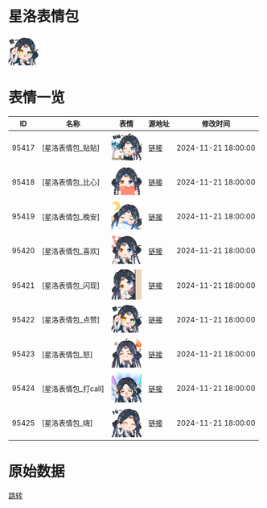 # 星洛表情包

<img src="./cover.png" height="60" alt="cover" />

# 表情一览

|ID|名称|表情|源地址|修改时间|
|----|----|----|----|----|
|95417|[星洛表情包_贴贴]|<img src="./pic/095417_%5B星洛表情包_贴贴%5D.png" height="60" alt="贴贴"/>|[链接](https://i0.hdslb.com/bfs/garb/4c2283e0e0494f5f073337efaac6ca8ed435e951.png)|2024-11-21 18:00:00|
|95418|[星洛表情包_比心]|<img src="./pic/095418_%5B星洛表情包_比心%5D.png" height="60" alt="比心"/>|[链接](https://i0.hdslb.com/bfs/garb/92792fd0ec80be5a3e2e6b925ea281d07d799048.png)|2024-11-21 18:00:00|
|95419|[星洛表情包_晚安]|<img src="./pic/095419_%5B星洛表情包_晚安%5D.png" height="60" alt="晚安"/>|[链接](https://i0.hdslb.com/bfs/garb/a27780bff3ea7dde6593815e9b4efe9ffddc3dce.png)|2024-11-21 18:00:00|
|95420|[星洛表情包_喜欢]|<img src="./pic/095420_%5B星洛表情包_喜欢%5D.png" height="60" alt="喜欢"/>|[链接](https://i0.hdslb.com/bfs/garb/2260551564ee4a24746afbf3db3a5575ced8c9d9.png)|2024-11-21 18:00:00|
|95421|[星洛表情包_闪现]|<img src="./pic/095421_%5B星洛表情包_闪现%5D.png" height="60" alt="闪现"/>|[链接](https://i0.hdslb.com/bfs/garb/767fadd123d726f197cc9e4a381af5f311e4071f.png)|2024-11-21 18:00:00|
|95422|[星洛表情包_点赞]|<img src="./pic/095422_%5B星洛表情包_点赞%5D.png" height="60" alt="点赞"/>|[链接](https://i0.hdslb.com/bfs/garb/8206900de2c83c71cae85977c9ec50be21e15e01.png)|2024-11-21 18:00:00|
|95423|[星洛表情包_怒]|<img src="./pic/095423_%5B星洛表情包_怒%5D.png" height="60" alt="怒"/>|[链接](https://i0.hdslb.com/bfs/garb/224662170bf745e1caea32db1c7f902ed7970bd0.png)|2024-11-21 18:00:00|
|95424|[星洛表情包_打call]|<img src="./pic/095424_%5B星洛表情包_打call%5D.png" height="60" alt="打call"/>|[链接](https://i0.hdslb.com/bfs/garb/9fb786116f876b1ba4b3f07241e6bb6632cf4311.png)|2024-11-21 18:00:00|
|95425|[星洛表情包_嗨]|<img src="./pic/095425_%5B星洛表情包_嗨%5D.png" height="60" alt="嗨"/>|[链接](https://i0.hdslb.com/bfs/garb/c79a0bd71e2da92cbab7807c62e129d14ee86e9c.png)|2024-11-21 18:00:00|

# 原始数据

[跳转](./raw.json)

